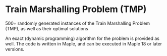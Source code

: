 # Train Marshalling Problem (TMP)
500+ randomly generated instances of the Train Marshalling Problem (TMP), as well as their optimal solutions

An exact (dynamic programming) algorithm for the problem is provided as well. The code is written in Maple, and can be executed in Maple 18 or later versions.
